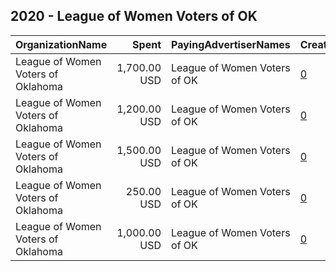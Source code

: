 ## 2020 - League of Women Voters of OK 
|OrganizationName|Spent|PayingAdvertiserNames|CreativeUrls|Impressions|Genders|AgeBrackets|CountryCodes|BillingAddresses|CandidateBallotInformation|
|:---|---:|:---|:---|---:|:---|:---|:---|:---|:---|
|League of Women Voters of Oklahoma|1,700.00 USD|League of Women Voters of OK|[0](https://www.snap.com/political-ads/asset/025e48ed76244e851457b73f2e3f30d3590ae7821e5b097ac347c724ff0f1650?mediaType=jpeg)|542,036||18-40|united states|US|Vote|
|League of Women Voters of Oklahoma|1,200.00 USD|League of Women Voters of OK|[0](https://www.snap.com/political-ads/asset/5ca8dc814ae69bdcb41967b304b5735cb264032acefab03bfa92af7b1c965726?mediaType=png)|616,923|||united states|US|Vote Early|
|League of Women Voters of Oklahoma|1,500.00 USD|League of Women Voters of OK|[0](https://www.snap.com/political-ads/asset/bf1c6ea55717df0b7225c806cb4ceff9e340ebc51afdedde0dab8bba17674cb4?mediaType=jpeg)|399,741||18-40|united states|US|Tulsa Voter Van|
|League of Women Voters of Oklahoma|250.00 USD|League of Women Voters of OK|[0](https://www.snap.com/political-ads/asset/d497674494631a79e8aa33bc8b2bfeafc3d7f24dc6ad597a3abd64f3d12deee3?mediaType=png)|58,887||18+|united states|US|Tulsa Voter Van|
|League of Women Voters of Oklahoma|1,000.00 USD|League of Women Voters of OK|[0](https://www.snap.com/political-ads/asset/3baacf079582e154679870d0115c314e17d1d486b5b83a54b68e640c8e4b43e4?mediaType=jpeg)|108,670||18+|united states|US|Conozca su voto|
